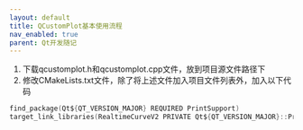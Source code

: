 ```yaml
---
layout: default
title: QCustomPlot基本使用流程
nav_enabled: true
parent: Qt开发随记
---
```

1. 下载qcustomplot.h和qcustomplot.cpp文件，放到项目源文件路径下
2. 修改CMakeLists.txt文件，除了将上述文件加入项目文件列表外，加入以下代码
```c
find_package(Qt${QT_VERSION_MAJOR} REQUIRED PrintSupport)
target_link_libraries(RealtimeCurveV2 PRIVATE Qt${QT_VERSION_MAJOR}::PrintSupport)
```
